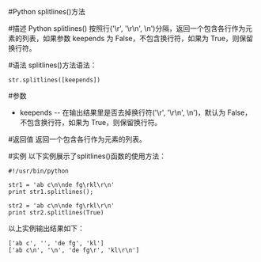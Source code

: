 #Python splitlines()方法


#描述
Python splitlines() 按照行('\r', '\r\n', \n')分隔，返回一个包含各行作为元素的列表，如果参数 keepends 为 False，不包含换行符，如果为 True，则保留换行符。

#语法
splitlines()方法语法：

```
str.splitlines([keepends])
```

#参数
- keepends -- 在输出结果里是否去掉换行符('\r', '\r\n', \n')，默认为 False，不包含换行符，如果为 True，则保留换行符。

#返回值
返回一个包含各行作为元素的列表。

#实例
以下实例展示了splitlines()函数的使用方法：

```
#!/usr/bin/python

str1 = 'ab c\n\nde fg\rkl\r\n'
print str1.splitlines();

str2 = 'ab c\n\nde fg\rkl\r\n'
print str2.splitlines(True)
```

以上实例输出结果如下：

```
['ab c', '', 'de fg', 'kl']
['ab c\n', '\n', 'de fg\r', 'kl\r\n']
```